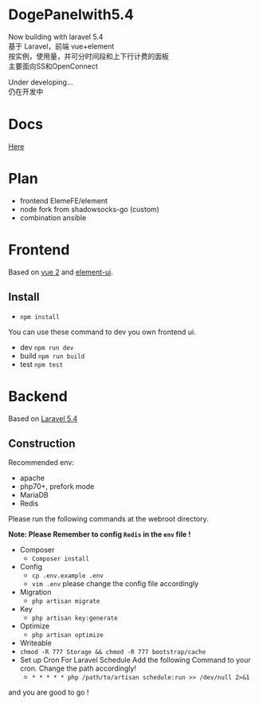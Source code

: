 # DogePanelwith5.4 

Now building with laravel 5.4  
基于 Laravel，前端 vue+element  
按实例，使用量，并可分时间段和上下行计费的面板  
主要面向SS和OpenConnect  
 
Under developing...  
仍在开发中  

# Docs

[Here](https://github.com/iDogeTeam/PanelDocs)  

# Plan

- frontend ElemeFE/element
- node fork from shadowsocks-go (custom)
- combination ansible

# Frontend

Based on [vue 2](https://github.com/vuejs/vue) and [element-ui](https://github.com/ElemeFE/element).

## Install

- `npm install`

You can use these command to dev you own frontend ui.

- dev `npm run dev`
- build `npm run build`
- test `npm test`

# Backend

Based on [Laravel 5.4](https://github.com/laravel/laravel)

## Construction  

Recommended env: 
- apache
- php70+, prefork mode
- MariaDB
- Redis

Please run the following commands at the webroot directory. 

**Note: Please Remember to config `Redis` in the `env` file !**  

- Composer
  - `Composer install`
- Config
  - `cp .env.example .env`
  - `vim .env` please change the config file accordingly
- Migration
  - `php artisan migrate`
- Key
  - `php artisan key:generate`
- Optimize
  - `php artisan optimize`
- Writeable
 - `chmod -R 777 Storage && chmod -R 777 bootstrap/cache` 
- Set up Cron For Laravel Schedule
Add the following Command to your cron. Change the path accordingly! 
  - `* * * * * php /path/to/artisan schedule:run >> /dev/null 2>&1`

and you are good to go !

